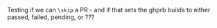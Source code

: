 
Testing if we can `\skip` a PR - and if that sets the ghprb builds to either
passed, failed, pending, or ???
